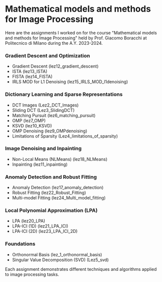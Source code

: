 # Mathematical models and methods for Image Processing

Here are the assignments I worked on for the course "Mathematical models and methods for Image Processing" held by Prof. Giacomo Boracchi at Politecnico di Milano during the A.Y. 2023-2024.

### Gradient Descent and Optimization

- Gradient Descent (lez12_gradient_descent)
- ISTA (lez13_ISTA)
- FISTA (lez14_FISTA)
- IRLS MOD for L1 Denoising (lez15_IRLS_MOD_l1denoising)

### Dictionary Learning and Sparse Representations

- DCT Images (Lez2_DCT_Images)
- Sliding DCT (Lez3_SlidingDCT)
- Matching Pursuit (lez6_matching_pursuit)
- OMP (lez7_OMP)
- KSVD (lez10_KSVD)
- OMP Denoising (lez9_OMPdenoising)
- Limitations of Sparsity (Lez4_limitations_of_sparsity)

### Image Denoising and Inpainting

- Non-Local Means (NLMeans) (lez18_NLMeans)
- Inpainting (lez11_inpainting)

### Anomaly Detection and Robust Fitting

- Anomaly Detection (lez17_anomaly_detection)
- Robust Fitting (lez22_Robust_Fitting)
- Multi-model Fitting (lez24_Multi_model_fitting)

### Local Polynomial Approximation (LPA)

- LPA (lez20_LPA)
- LPA-ICI (1D) (lez21_LPA_ICI)
- LPA-ICI (2D) (lez23_LPA_ICI_2D)

### Foundations

- Orthonormal Basis (lez_1_orthonormal_basis)
- Singular Value Decomposition (SVD) (Lez5_svd)

Each assignment demonstrates different techniques and algorithms applied to image processing tasks.